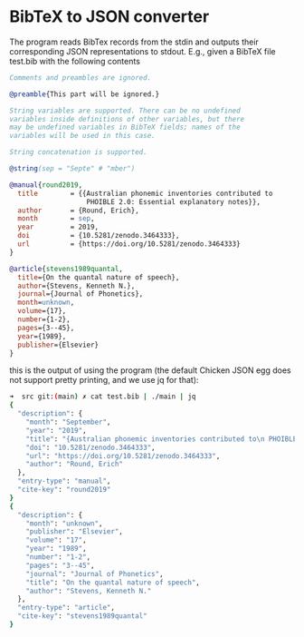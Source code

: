 # BibTeX to JSON converter

The program reads BibTex records from the stdin and outputs
their corresponding JSON representations to stdout. E.g.,
given a BibTeX file test.bib with the following contents

```bibtex
Comments and preambles are ignored.

@preamble{This part will be ignored.}

String variables are supported. There can be no undefined
variables inside definitions of other variables, but there
may be undefined variables in BibTeX fields; names of the
variables will be used in this case.

String concatenation is supported.

@string(sep = "Septe" # "mber")

@manual{round2019,
  title        = {{Australian phonemic inventories contributed to
                   PHOIBLE 2.0: Essential explanatory notes}},
  author       = {Round, Erich},
  month        = sep,
  year         = 2019,
  doi          = {10.5281/zenodo.3464333},
  url          = {https://doi.org/10.5281/zenodo.3464333}
}

@article{stevens1989quantal,
  title={On the quantal nature of speech},
  author={Stevens, Kenneth N.},
  journal={Journal of Phonetics},
  month=unknown,
  volume={17},
  number={1-2},
  pages={3--45},
  year={1989},
  publisher={Elsevier}
}
```

this is the output of using the program (the default Chicken JSON egg does
not support pretty printing, and we use jq for that):

```bash
➜  src git:(main) ✗ cat test.bib | ./main | jq
{
  "description": {
    "month": "September",
    "year": "2019",
    "title": "{Australian phonemic inventories contributed to\n PHOIBLE 2.0: Essential explanatory notes}",
    "doi": "10.5281/zenodo.3464333",
    "url": "https://doi.org/10.5281/zenodo.3464333",
    "author": "Round, Erich"
  },
  "entry-type": "manual",
  "cite-key": "round2019"
}
{
  "description": {
    "month": "unknown",
    "publisher": "Elsevier",
    "volume": "17",
    "year": "1989",
    "number": "1-2",
    "pages": "3--45",
    "journal": "Journal of Phonetics",
    "title": "On the quantal nature of speech",
    "author": "Stevens, Kenneth N."
  },
  "entry-type": "article",
  "cite-key": "stevens1989quantal"
}
```
